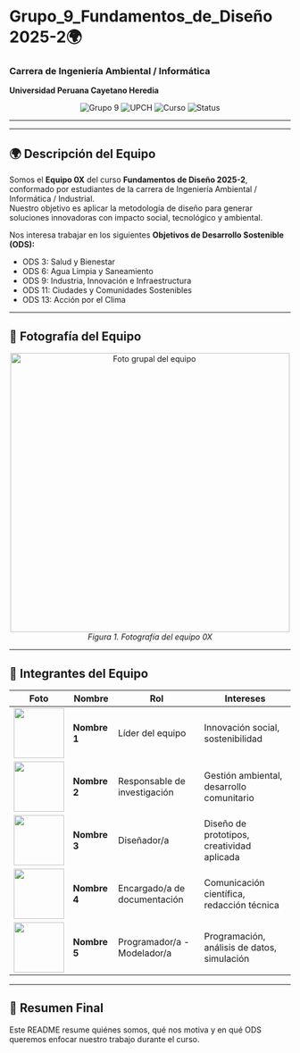 # Grupo_9_Fundamentos_de_Diseño 2025-2🌍
### Carrera de Ingeniería Ambiental / Informática  
**Universidad Peruana Cayetano Heredia**
<p align="center">
  <img src="https://img.shields.io/badge/Grupo-9-red" alt="Grupo 9">
  <img src="https://img.shields.io/badge/Universidad-UPCH-blue" alt="UPCH">
  <img src="https://img.shields.io/badge/Curso-Fundamentos_de_Diseño-white" alt="Curso">
  <img src="https://img.shields.io/badge/Status-En_Desarrollo-orange" alt="Status">
</p>

---
---

## 🌍 Descripción del Equipo  
Somos el **Equipo 0X** del curso **Fundamentos de Diseño 2025-2**, conformado por estudiantes de la carrera de Ingeniería Ambiental / Informática / Industrial.  
Nuestro objetivo es aplicar la metodología de diseño para generar soluciones innovadoras con impacto social, tecnológico y ambiental.  

Nos interesa trabajar en los siguientes **Objetivos de Desarrollo Sostenible (ODS):**  
- ODS 3: Salud y Bienestar  
- ODS 6: Agua Limpia y Saneamiento  
- ODS 9: Industria, Innovación e Infraestructura  
- ODS 11: Ciudades y Comunidades Sostenibles  
- ODS 13: Acción por el Clima  

---

## 📸 Fotografía del Equipo  
<p align="center">
  <img src="/Recursos/Imágenes/equipo.png" alt="Foto grupal del equipo" width="500"/><br>
  <em>Figura 1. Fotografía del equipo 0X</em>
</p>

---

## 👥 Integrantes del Equipo  

| Foto | Nombre | Rol | Intereses |
|------|--------|-----|-----------|
| <img src="/Recursos/Imágenes/integrante1.png" width="90"/> | **Nombre 1** | Líder del equipo | Innovación social, sostenibilidad |
| <img src="/Recursos/Imágenes/integrante2.png" width="90"/> | **Nombre 2** | Responsable de investigación | Gestión ambiental, desarrollo comunitario |
| <img src="/Recursos/Imágenes/integrante1.png" width="90"/> | **Nombre 3** | Diseñador/a | Diseño de prototipos, creatividad aplicada |
| <img src="/Recursos/Imágenes/integrante2.png" width="90"/> | **Nombre 4** | Encargado/a de documentación | Comunicación científica, redacción técnica |
| <img src="/Recursos/Imágenes/integrante1.png" width="90"/> | **Nombre 5** | Programador/a - Modelador/a | Programación, análisis de datos, simulación |

---

## 📌 Resumen Final  
Este README resume quiénes somos, qué nos motiva y en qué ODS queremos enfocar nuestro trabajo durante el curso.  

